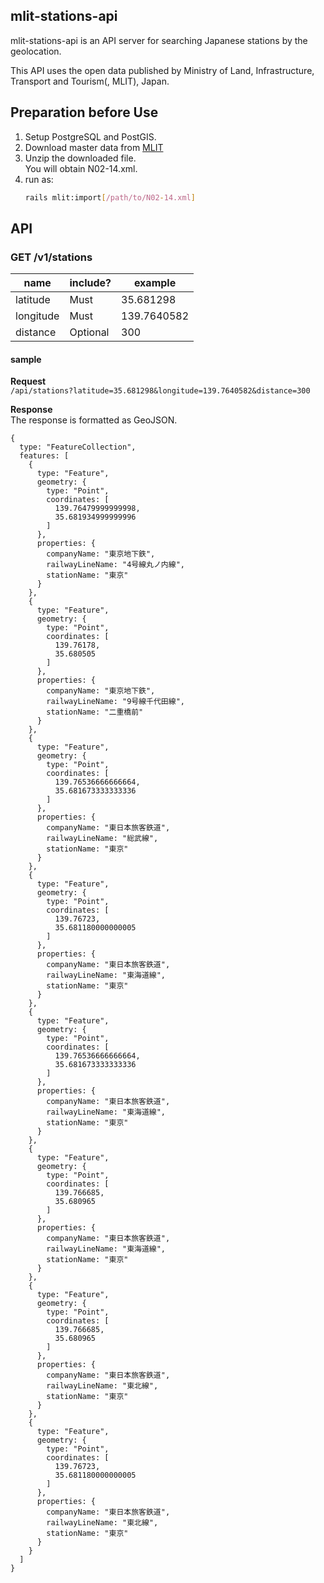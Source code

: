 ## mlit-stations-api
mlit-stations-api is an API server for searching Japanese stations by the geolocation.

This API uses the open data published by Ministry of Land, Infrastructure, Transport and Tourism(, MLIT), Japan.

## Preparation before Use
1. Setup PostgreSQL and PostGIS.
1. Download master data from [MLIT](http://nlftp.mlit.go.jp/ksj/gml/datalist/KsjTmplt-N02-v2_2.html)
1. Unzip the downloaded file.  
   You will obtain N02-14.xml.
1. run as:
   ```sh
   rails mlit:import[/path/to/N02-14.xml]
   ```

## API
### GET /v1/stations
|name|include?|example|
|---|---|---|
|latitude|Must|35.681298|
|longitude|Must|139.7640582|
|distance|Optional|300|

#### sample
**Request**  
`/api/stations?latitude=35.681298&longitude=139.7640582&distance=300`

**Response**  
The response is formatted as GeoJSON.
```
{
  type: "FeatureCollection",
  features: [
    {
      type: "Feature",
      geometry: {
        type: "Point",
        coordinates: [
          139.76479999999998,
          35.681934999999996
        ]
      },
      properties: {
        companyName: "東京地下鉄",
        railwayLineName: "4号線丸ノ内線",
        stationName: "東京"
      }
    },
    {
      type: "Feature",
      geometry: {
        type: "Point",
        coordinates: [
          139.76178,
          35.680505
        ]
      },
      properties: {
        companyName: "東京地下鉄",
        railwayLineName: "9号線千代田線",
        stationName: "二重橋前"
      }
    },
    {
      type: "Feature",
      geometry: {
        type: "Point",
        coordinates: [
          139.76536666666664,
          35.681673333333336
        ]
      },
      properties: {
        companyName: "東日本旅客鉄道",
        railwayLineName: "総武線",
        stationName: "東京"
      }
    },
    {
      type: "Feature",
      geometry: {
        type: "Point",
        coordinates: [
          139.76723,
          35.681180000000005
        ]
      },
      properties: {
        companyName: "東日本旅客鉄道",
        railwayLineName: "東海道線",
        stationName: "東京"
      }
    },
    {
      type: "Feature",
      geometry: {
        type: "Point",
        coordinates: [
          139.76536666666664,
          35.681673333333336
        ]
      },
      properties: {
        companyName: "東日本旅客鉄道",
        railwayLineName: "東海道線",
        stationName: "東京"
      }
    },
    {
      type: "Feature",
      geometry: {
        type: "Point",
        coordinates: [
          139.766685,
          35.680965
        ]
      },
      properties: {
        companyName: "東日本旅客鉄道",
        railwayLineName: "東海道線",
        stationName: "東京"
      }
    },
    {
      type: "Feature",
      geometry: {
        type: "Point",
        coordinates: [
          139.766685,
          35.680965
        ]
      },
      properties: {
        companyName: "東日本旅客鉄道",
        railwayLineName: "東北線",
        stationName: "東京"
      }
    },
    {
      type: "Feature",
      geometry: {
        type: "Point",
        coordinates: [
          139.76723,
          35.681180000000005
        ]
      },
      properties: {
        companyName: "東日本旅客鉄道",
        railwayLineName: "東北線",
        stationName: "東京"
      }
    }
  ]
}
```
